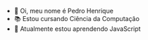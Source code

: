 - 👋 Oi, meu nome é Pedro Henrique
- 📚 Estou cursando Ciência da Computação
- 🌱 Atualmente estou aprendendo JavaScript

<!---
Pdrokk/Pdrokk is a ✨ special ✨ repository because its `README.md` (this file) appears on your GitHub profile.
You can click the Preview link to take a look at your changes.
--->
